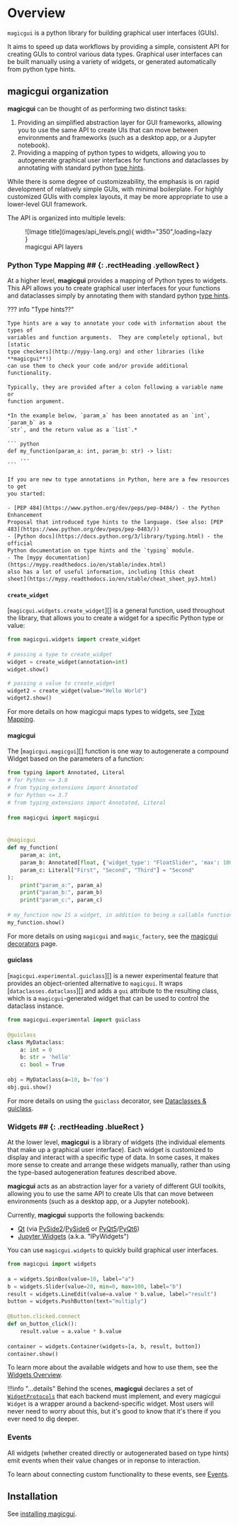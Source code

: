 # Overview

`magicgui` is a python library for building graphical user interfaces (GUIs).

It aims to speed up data workflows by providing a simple, consistent API for
creating GUIs to control various data types.  Graphical user interfaces can
be built manually using a variety of widgets, or generated automatically from
python type hints.

## magicgui organization

**magicgui** can be thought of as performing two distinct tasks:

1. Providing an simplified abstraction layer for GUI frameworks, allowing you to
   use the same API to create UIs that can move between environments and
   frameworks (such as a desktop app, or a Jupyter notebook).
2. Providing a mapping of python types to widgets, allowing you to autogenerate
   graphical user interfaces for functions and dataclasses by annotating with
   standard python [type hints](https://peps.python.org/pep-0484/).

While there is some degree of customizeability, the emphasis is on rapid
development of relatively simple GUIs, with minimal boilerplate.  For highly
customized GUIs with complex layouts, it may be more appropriate to use a
lower-level GUI framework.

The API is organized into multiple levels:

<figure markdown>
  ![Image title](images/api_levels.png){ width="350",loading=lazy }
  <figcaption>magicgui API layers</figcaption>
</figure>

### Python Type Mapping ## {: .rectHeading .yellowRect }

At a higher level, **magicgui** provides a mapping of Python types to widgets.
This API allows you to create graphical user interfaces for your functions and
dataclasses simply by annotating them with standard python
[type hints](https://peps.python.org/pep-0484/).

??? info "Type hints??"

    Type hints are a way to annotate your code with information about the types of
    variables and function arguments.  They are completely optional, but [static
    type checkers](http://mypy-lang.org) and other libraries (like **magicgui**!)
    can use them to check your code and/or provide additional functionality.

    Typically, they are provided after a colon following a variable name or
    function argument.

    *In the example below, `param_a` has been annotated as an `int`, `param_b` as a
    `str`, and the return value as a `list`.*

    ``` python
    def my_function(param_a: int, param_b: str) -> list:
        ...
    ```

    If you are new to type annotations in Python, here are a few resources to get
    you started:

    - [PEP 484](https://www.python.org/dev/peps/pep-0484/) - the Python Enhancement
    Proposal that introduced type hints to the language. (See also: [PEP
    483](https://www.python.org/dev/peps/pep-0483/))
    - [Python docs](https://docs.python.org/3/library/typing.html) - the official
    Python documentation on type hints and the `typing` module.
    - The [mypy documentation](https://mypy.readthedocs.io/en/stable/index.html)
    also has a lot of useful information, including [this cheat
    sheet](https://mypy.readthedocs.io/en/stable/cheat_sheet_py3.html)

#### `create_widget`

[`magicgui.widgets.create_widget`][] is a general function, used throughout the library, that allows you to create a widget for a specific Python type or value:

```python
from magicgui.widgets import create_widget

# passing a type to create_widget
widget = create_widget(annotation=int)
widget.show()
```

```python
# passing a value to create_widget
widget2 = create_widget(value="Hello World")
widget2.show()
```

For more details on how magicgui maps types to widgets, see
[Type Mapping](type_map.md).

#### magicgui

The [`magicgui.magicgui`][] function is one way to
autogenerate a compound Widget based on the parameters of a function:

```python
from typing import Annotated, Literal
# for Python <= 3.8
# from typing_extensions import Annotated
# for Python <= 3.7
# from typing_extensions import Annotated, Literal

from magicgui import magicgui


@magicgui
def my_function(
    param_a: int,
    param_b: Annotated[float, {'widget_type': "FloatSlider", 'max': 100}] = 42.,
    param_c: Literal["First", "Second", "Third"] = "Second"
):
    print("param_a:", param_a)
    print("param_b:", param_b)
    print("param_c:", param_c)

# my_function now IS a widget, in addition to being a callable function
my_function.show()
```

For more details on using `magicgui` and `magic_factory`, see the [magicgui
decorators](decorators.md) page.

#### guiclass

[`magicgui.experimental.guiclass`][] is a newer experimental feature that provides an object-oriented
alternative to `magicgui`.  It wraps [`dataclasses.dataclass`][] and adds a
`gui` attribute to the resulting class, which is a `magicgui`-generated widget
that can be used to control the dataclass instance.

```python
from magicgui.experimental import guiclass

@guiclass
class MyDataclass:
    a: int = 0
    b: str = 'hello'
    c: bool = True

obj = MyDataclass(a=10, b='foo')
obj.gui.show() 
```

For more details on using the `guiclass` decorator, see [Dataclasses & guiclass](dataclasses.md).

### Widgets ## {: .rectHeading .blueRect }

At the lower level, **magicgui** is a library of widgets (the individual
elements that make up a graphical user interface). Each widget is customized to
display and interact with a specific type of data.  In some cases, it makes more
sense to create and arrange these widgets manually, rather than using the type-based
autogeneration features described above.

**magicgui** acts as an abstraction layer for a variety of different GUI
toolkits, allowing you to use the same API to create UIs that can move between
environments (such as a desktop app, or a Jupyter notebook).

Currently, **magicgui** supports the following backends:

- [Qt](https://www.qt.io/) (via
  [PySide2](https://pypi.org/project/PySide2/)/[PySide6](https://pypi.org/project/PySide6/)
  or
  [PyQt5](https://pypi.org/project/PyQt5/)/[PyQt6](https://pypi.org/project/PyQt6/))
- [Jupyter Widgets](https://ipywidgets.readthedocs.io/en/latest/) (a.k.a.
  "IPyWidgets")

You can use `magicgui.widgets` to quickly build graphical user interfaces.

```python
from magicgui import widgets

a = widgets.SpinBox(value=10, label="a")
b = widgets.Slider(value=20, min=0, max=100, label="b")
result = widgets.LineEdit(value=a.value * b.value, label="result")
button = widgets.PushButton(text="multiply")

@button.clicked.connect
def on_button_click():
    result.value = a.value * b.value

container = widgets.Container(widgets=[a, b, result, button])
container.show()
```

To learn more about the available widgets and how to use them, see the
[Widgets Overview](widgets.md).

!!!info "...details"
    Behind the scenes, **magicgui** declares a set of [`WidgetProtocols`](api/protocols.md) that each
    backend must implement, and every magicgui `Widget` is a wrapper around a
    backend-specific widget.  Most users will never need to worry about this,
    but it's good to know that it's there if you ever need to dig deeper.

### Events

All widgets (whether created directly or autogenerated based on type hints)
emit events when their value changes or in reponse to interaction.

To learn about connecting custom functionality to these events,
see [Events](events.md).

## Installation

See [installing magicgui](installation.md).
